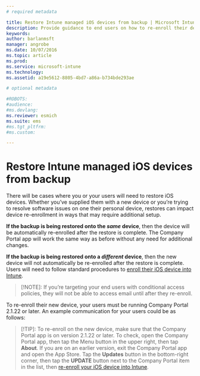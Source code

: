 ```yaml
---
# required metadata

title: Restore Intune managed iOS devices from backup | Microsoft Intune
description: Provide guidance to end users on how to re-enroll their devices after restoring from backup.
keywords:
author: barlanmsft
manager: angrobe
ms.date: 10/07/2016
ms.topic: article
ms.prod:
ms.service: microsoft-intune
ms.technology:
ms.assetid: a19e5612-8805-4bd7-a86a-b734bde293ae

# optional metadata

#ROBOTS:
#audience:
#ms.devlang:
ms.reviewer: esmich
ms.suite: ems
#ms.tgt_pltfrm:
#ms.custom:

---
```


# Restore Intune managed iOS devices from backup

There will be cases where you or your users will need to restore iOS devices. Whether you’ve supplied them with a new device or you’re trying to resolve software issues on one their personal device, restores can impact device re-enrollment in ways that may require additional setup.

**If the backup is being restored onto the _same_ device**, then the device will be automatically re-enrolled after the restore is complete. The Company Portal app will work the same way as before without any need for additional changes.

**If the backup is being restored onto a _different_ device**, then the new device will not automatically be re-enrolled after the restore is complete. Users will need to follow standard procedures to [enroll their iOS device into Intune](intune/enduser/enroll-your-device-in-intune-ios.md).

> [!NOTE]:
> If you’re targeting your end users with conditional access policies, they will not be able to access email until after they re-enroll.

To re-enroll their new device, your users must be running Company Portal 2.1.22 or later. An example communication for your users could be as follows:

> [!TIP]:
> To re-enroll on the new device, make sure that the Company Portal app is on version 2.1.22 or later. To check, open the Company Portal app, then tap the Menu button in the upper right, then tap **About**. If you are on an earlier version, exit the Company Portal app and open the App Store. Tap the **Updates** button in the bottom-right corner, then tap the **UPDATE** button next to the Company Portal item in the list, then [re-enroll your iOS device into Intune](intune/enduser/enroll-your-device-in-intune-ios.md). 
